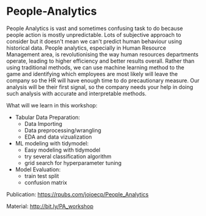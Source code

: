 # People-Analytics
People Analytics is vast and sometimes confusing task to do because people action is mostly unpredictable. Lots of subjective approach to consider but it doesn't mean we can't predict human behaviour using historical data. People analytics, especially in Human Resource Management area, is revolutionising the way human resources departments operate, leading to higher efficiency and better results overall. Rather than using traditional methods, we can use machine learning method to the game and identifying which employees are most likely will leave the company so the HR will have enough time to do precautionary measure. Our analysis will be their first signal, so the company needs your help in doing such analysis with accurate and interpretable methods.

What will we learn in this workshop:
- Tabular Data Preparation:
   - Data Importing
   - Data preprocessing/wrangling
   - EDA and data vizualization
- ML modeling with tidymodel:
   - Easy modeling with tidymodel
   - try several classification algorithm
   - grid search for hyperparameter tuning
- Model Evaluation:
   - train test split
   - confusion matrix

Publication:
https://rpubs.com/jojoecp/People_Analytics

Material:
http://bit.ly/PA_workshop
